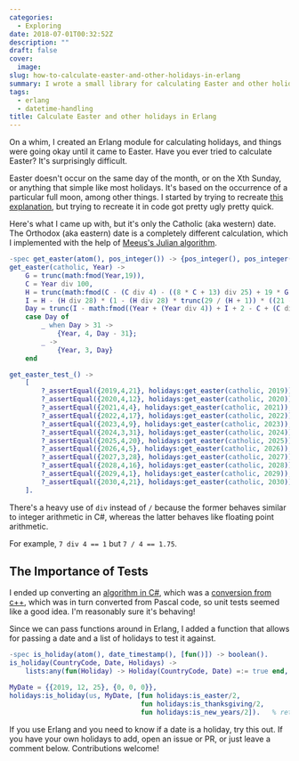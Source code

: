 ```yaml
---
categories:
  - Exploring
date: 2018-07-01T00:32:52Z
description: ""
draft: false
cover:
  image:
slug: how-to-calculate-easter-and-other-holidays-in-erlang
summary: I wrote a small library for calculating Easter and other holidays in Erlang. Here's how I did it and what I learned.
tags:
  - erlang
  - datetime-handling
title: Calculate Easter and other holidays in Erlang
---
```

On a whim, I created an Erlang module for calculating holidays, and things were going okay until it came to Easter. Have you ever tried to calculate Easter? It's surprisingly difficult.

Easter doesn't occur on the same day of the month, or on the Xth Sunday, or anything that simple like most holidays. It's based on the occurrence of a particular full moon, among other things. I started by trying to recreate [this explanation](https://www.assa.org.au/edm#Calculator), but trying to recreate it in code got pretty ugly pretty quick.

Here's what I came up with, but it's only the Catholic (aka western) date. The Orthodox (aka eastern) date is a completely different calculation, which I implemented with the help of [Meeus's Julian algorithm](https://en.wikipedia.org/wiki/Computus#Meeus.27s_Julian_algorithm).

```erlang
-spec get_easter(atom(), pos_integer()) -> {pos_integer(), pos_integer(), pos_integer()}.
get_easter(catholic, Year) ->
    G = trunc(math:fmod(Year,19)),
    C = Year div 100,
    H = trunc(math:fmod(C - (C div 4) - ((8 * C + 13) div 25) + 19 * G + 15, 30)),
    I = H - (H div 28) * (1 - (H div 28) * trunc(29 / (H + 1)) * ((21 - G) div 11)),
    Day = trunc(I - math:fmod((Year + (Year div 4)) + I + 2 - C + (C div 4), 7) + 28),
    case Day of
        _ when Day > 31 ->
            {Year, 4, Day - 31};
        _ ->
            {Year, 3, Day}
    end

get_easter_test_() ->
    [
        ?_assertEqual({2019,4,21}, holidays:get_easter(catholic, 2019)),
        ?_assertEqual({2020,4,12}, holidays:get_easter(catholic, 2020)),
        ?_assertEqual({2021,4,4}, holidays:get_easter(catholic, 2021)),
        ?_assertEqual({2022,4,17}, holidays:get_easter(catholic, 2022)),
        ?_assertEqual({2023,4,9}, holidays:get_easter(catholic, 2023)),
        ?_assertEqual({2024,3,31}, holidays:get_easter(catholic, 2024)),
        ?_assertEqual({2025,4,20}, holidays:get_easter(catholic, 2025)),
        ?_assertEqual({2026,4,5}, holidays:get_easter(catholic, 2026)),
        ?_assertEqual({2027,3,28}, holidays:get_easter(catholic, 2027)),
        ?_assertEqual({2028,4,16}, holidays:get_easter(catholic, 2028)),
        ?_assertEqual({2029,4,1}, holidays:get_easter(catholic, 2029)),
        ?_assertEqual({2030,4,21}, holidays:get_easter(catholic, 2030))
    ].
```

There's a heavy use of `div` instead of `/` because the former behaves similar to integer arithmetic in C#, whereas the latter behaves like floating point arithmetic.

For example, `7 div 4 == 1` but `7 / 4 == 1.75`.

## The Importance of Tests

I ended up converting an [algorithm in C#](https://www.codeproject.com/Articles/10860/Calculating-Christian-Holidays), which was a [conversion from c++](https://www.codeproject.com/Articles/1595/Calculating-Easter-Sunday), which was in turn converted from Pascal code, so unit tests seemed like a good idea. I'm reasonably sure it's behaving!

Since we can pass functions around in Erlang, I added a function that allows for passing a date and a list of holidays to test it against.

```erlang
-spec is_holiday(atom(), date_timestamp(), [fun()]) -> boolean().
is_holiday(CountryCode, Date, Holidays) ->
    lists:any(fun(Holiday) -> Holiday(CountryCode, Date) =:= true end, Holidays).

MyDate = {{2019, 12, 25}, {0, 0, 0}},
holidays:is_holiday(us, MyDate, [fun holidays:is_easter/2,
                                 fun holidays:is_thanksgiving/2,
                                 fun holidays:is_new_years/2]).   % returns false
```

If you use Erlang and you need to know if a date is a holiday, try this out. If you have your own holidays to add, open an issue or PR, or just leave a comment below. Contributions welcome!
